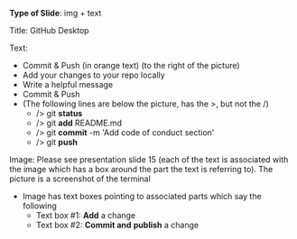 **Type of Slide**: img + text

Title: GitHub Desktop

Text:

* Commit & Push (in orange text) (to the right of the picture)
* Add your changes to your repo locally
* Write a helpful message
* Commit & Push
* (The following lines are below the picture, has the >, but not the /)
  * /> git **status**
  * /> git **add** README.md
  * /> git **commit** -m 'Add code of conduct section'
  * /> git **push**

Image: Please see presentation slide 15 (each of the text is associated with the image which has a box around the part the text is referring to). The picture is a screenshot of the terminal

* Image has text boxes pointing to associated parts which say the following
  * Text box #1: **Add** a change
  * Text box #2: **Commit and** **publish** a change

